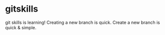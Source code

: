# gitskills
git skills is learning!
Creating a new branch is quick.
Create a new branch is quick & simple.
